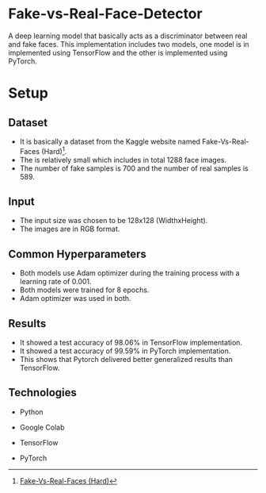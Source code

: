 # Fake-vs-Real-Face-Detector
A deep learning model that basically acts as a discriminator between real and fake faces. This implementation includes two models, one model is in implemented using TensorFlow and the other is implemented using PyTorch.


# Setup
## Dataset
  * It is basically a dataset from the Kaggle website named Fake-Vs-Real-Faces (Hard)[^1].  
  * The is relatively small which includes in total 1288 face images. 
  * The number of fake samples is 700 and the number of real samples is 589.
[^1]: [Fake-Vs-Real-Faces (Hard)](https://www.kaggle.com/datasets/hamzaboulahia/hardfakevsrealfaces)
## Input
  * The input size was chosen to be 128x128 (WidthxHeight).
  * The images are in RGB format.
## Common Hyperparameters
  * Both models use Adam optimizer during the training process with a learning rate of 0.001.
  * Both models were trained for 8 epochs.
  * Adam optimizer was used in both.

## Results
  * It showed a test accuracy of 98.06% in TensorFlow implementation.
  * It showed a test accuracy of 99.59% in PyTorch implementation.
  * This shows that Pytorch delivered better generalized results than TensorFlow.


## Technologies
- Python
 
- Google Colab
   
- TensorFlow
  
- PyTorch


    
